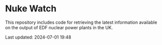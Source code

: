 # Nuke Watch

This repository includes code for retrieving the latest information available on the output of EDF nuclear power plants in the UK.

Last updated: 2024-07-01 19:48